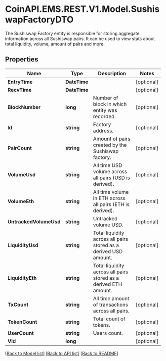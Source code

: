 # CoinAPI.EMS.REST.V1.Model.SushiswapFactoryDTO
The Sushiswap Factory entity is responsible for storing aggregate information across all Sushiswap pairs. It can be used to view stats about total liquidity, volume, amount of pairs and more.

## Properties

Name | Type | Description | Notes
------------ | ------------- | ------------- | -------------
**EntryTime** | **DateTime** |  | [optional] 
**RecvTime** | **DateTime** |  | [optional] 
**BlockNumber** | **long** | Number of block in which entity was recorded. | [optional] 
**Id** | **string** | Factory address. | [optional] 
**PairCount** | **string** | Amount of pairs created by the Sushiswap factory. | [optional] 
**VolumeUsd** | **string** | All time USD volume across all pairs (USD is derived). | [optional] 
**VolumeEth** | **string** | All time volume in ETH across all pairs (ETH is derived). | [optional] 
**UntrackedVolumeUsd** | **string** | Untracked volume USD. | [optional] 
**LiquidityUsd** | **string** | Total liquidity across all pairs stored as a derived USD amount. | [optional] 
**LiquidityEth** | **string** | Total liquidity across all pairs stored as a derived ETH amount. | [optional] 
**TxCount** | **string** | All time amount of transactions across all pairs. | [optional] 
**TokenCount** | **string** | Total count of tokens. | [optional] 
**UserCount** | **string** | Users count. | [optional] 
**Vid** | **long** |  | [optional] 

[[Back to Model list]](../README.md#documentation-for-models) [[Back to API list]](../README.md#documentation-for-api-endpoints) [[Back to README]](../README.md)

